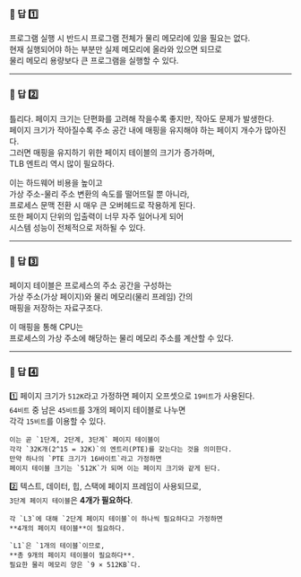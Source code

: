 ### 📌 답 1️⃣  
프로그램 실행 시 반드시 프로그램 전체가 물리 메모리에 있을 필요는 없다.  
현재 실행되어야 하는 부분만 실제 메모리에 올라와 있으면 되므로  
물리 메모리 용량보다 큰 프로그램을 실행할 수 있다.  

---

### 📌 답 2️⃣  
틀리다. 페이지 크기는 단편화를 고려해 작을수록 좋지만, 작아도 문제가 발생한다.  
페이지 크기가 작아질수록 주소 공간 내에 매핑을 유지해야 하는 페이지 개수가 많아진다.  
그러면 매핑을 유지하기 위한 페이지 테이블의 크기가 증가하며,  
TLB 엔트리 역시 많이 필요하다.  

이는 하드웨어 비용을 높이고  
가상 주소-물리 주소 변환의 속도를 떨어뜨릴 뿐 아니라,  
프로세스 문맥 전환 시 매우 큰 오버헤드로 작용하게 된다.  
또한 페이지 단위의 입출력이 너무 자주 일어나게 되어  
시스템 성능이 전체적으로 저하될 수 있다.  

---

### 📌 답 3️⃣  
페이지 테이블은 프로세스의 주소 공간을 구성하는  
가상 주소(가상 페이지)와 물리 메모리(물리 프레임) 간의  
매핑을 저장하는 자료구조다.  

이 매핑을 통해 CPU는  
프로세스의 가상 주소에 해당하는 물리 메모리 주소를 계산할 수 있다.  

---

### 📌 답 4️⃣  
1️⃣ 페이지 크기가 `512K`라고 가정하면 페이지 오프셋으로 `19비트`가 사용된다.  
    `64비트` 중 남은 `45비트`를 3개의 페이지 테이블로 나누면  
    각각 `15비트`를 이용할 수 있다.  

    이는 곧 `1단계, 2단계, 3단계` 페이지 테이블이  
    각각 `32K개(2^15 = 32K)`의 엔트리(PTE)를 갖는다는 것을 의미한다.  
    만약 하나의 `PTE 크기가 16바이트`라고 가정하면  
    페이지 테이블 크기는 `512K`가 되며 이는 페이지 크기와 같게 된다.  

2️⃣ 텍스트, 데이터, 힙, 스택에 페이지 프레임이 사용되므로,  
    `3단계 페이지 테이블`은 **4개가 필요하다**.  

    각 `L3`에 대해 `2단계 페이지 테이블`이 하나씩 필요하다고 가정하면  
    **4개의 페이지 테이블**이 필요하다.  

    `L1`은 `1개의 테이블`이므로,  
    **총 9개의 페이지 테이블이 필요하다**.  
    필요한 물리 메모리 양은 `9 × 512KB`다.  
